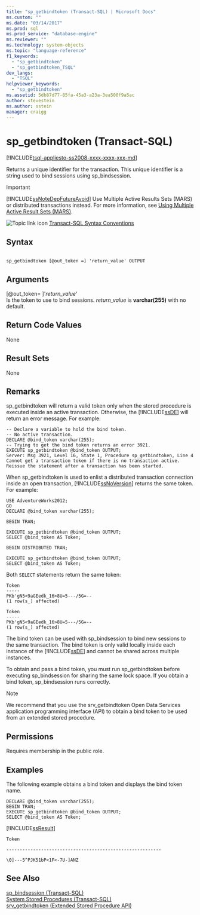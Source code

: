 ```yaml
---
title: "sp_getbindtoken (Transact-SQL) | Microsoft Docs"
ms.custom: ""
ms.date: "03/14/2017"
ms.prod: sql
ms.prod_service: "database-engine"
ms.reviewer: ""
ms.technology: system-objects
ms.topic: "language-reference"
f1_keywords: 
  - "sp_getbindtoken"
  - "sp_getbindtoken_TSQL"
dev_langs: 
  - "TSQL"
helpviewer_keywords: 
  - "sp_getbindtoken"
ms.assetid: 5db87d77-85fa-45a3-a23a-3ea500f9a5ac
author: stevestein
ms.author: sstein
manager: craigg
---
```

# sp_getbindtoken (Transact-SQL)
[!INCLUDE[tsql-appliesto-ss2008-xxxx-xxxx-xxx-md](../../includes/tsql-appliesto-ss2008-xxxx-xxxx-xxx-md.md)]

  Returns a unique identifier for the transaction. This unique identifier is a string used to bind sessions using sp_bindsession.  
  
> [!IMPORTANT]  
>  [!INCLUDE[ssNoteDepFutureAvoid](../../includes/ssnotedepfutureavoid-md.md)] Use Multiple Active Results Sets (MARS) or distributed transactions instead. For more information, see [Using Multiple Active Result Sets &#40;MARS&#41;](../../relational-databases/native-client/features/using-multiple-active-result-sets-mars.md).  
  
 ![Topic link icon](../../database-engine/configure-windows/media/topic-link.gif "Topic link icon") [Transact-SQL Syntax Conventions](../../t-sql/language-elements/transact-sql-syntax-conventions-transact-sql.md)  
  
## Syntax  
  
```  
  
sp_getbindtoken [@out_token =] 'return_value' OUTPUT   
```  
  
## Arguments  
 [@out_token= ]'*return_value*'  
 Is the token to use to bind sessions. *return_value* is **varchar(255)** with no default.  
  
## Return Code Values  
 None  
  
## Result Sets  
 None  
  
## Remarks  
 sp_getbindtoken will return a valid token only when the stored procedure is executed inside an active transaction. Otherwise, the [!INCLUDE[ssDE](../../includes/ssde-md.md)] will return an error message. For example:  
  
```  
-- Declare a variable to hold the bind token.  
-- No active transaction.  
DECLARE @bind_token varchar(255);  
-- Trying to get the bind token returns an error 3921.  
EXECUTE sp_getbindtoken @bind_token OUTPUT;  
Server: Msg 3921, Level 16, State 1, Procedure sp_getbindtoken, Line 4  
Cannot get a transaction token if there is no transaction active.  
Reissue the statement after a transaction has been started.  
```  
  
 When sp_getbindtoken is used to enlist a distributed transaction connection inside an open transaction, [!INCLUDE[ssNoVersion](../../includes/ssnoversion-md.md)] returns the same token. For example:  
  
```  
USE AdventureWorks2012;  
GO  
DECLARE @bind_token varchar(255);  
  
BEGIN TRAN;  
  
EXECUTE sp_getbindtoken @bind_token OUTPUT;  
SELECT @bind_token AS Token;  
  
BEGIN DISTRIBUTED TRAN;  
  
EXECUTE sp_getbindtoken @bind_token OUTPUT;  
SELECT @bind_token AS Token;  
```  
  
 Both `SELECT` statements return the same token:  
  
```  
Token  
-----  
PKb'gN5<9aGEedk_16>8U=5---/5G=--  
(1 row(s_) affected)  
  
Token  
-----  
PKb'gN5<9aGEedk_16>8U=5---/5G=--  
(1 row(s_) affected)  
```  
  
 The bind token can be used with sp_bindsession to bind new sessions to the same transaction. The bind token is only valid locally inside each instance of the [!INCLUDE[ssDE](../../includes/ssde-md.md)] and cannot be shared across multiple instances.  
  
 To obtain and pass a bind token, you must run sp_getbindtoken before executing sp_bindsession for sharing the same lock space. If you obtain a bind token, sp_bindsession runs correctly.  
  
> [!NOTE]  
>  We recommend that you use the srv_getbindtoken Open Data Services application programming interface (API) to obtain a bind token to be used from an extended stored procedure.  
  
## Permissions  
 Requires membership in the public role.  
  
## Examples  
 The following example obtains a bind token and displays the bind token name.  
  
```  
DECLARE @bind_token varchar(255);  
BEGIN TRAN;  
EXECUTE sp_getbindtoken @bind_token OUTPUT;  
SELECT @bind_token AS Token;  
```  
  
 [!INCLUDE[ssResult](../../includes/ssresult-md.md)]  
  
 `Token`  
  
 `----------------------------------------------------------`  
  
 `\0]---5^PJK51bP<1F<-7U-]ANZ`  
  
## See Also  
 [sp_bindsession &#40;Transact-SQL&#41;](../../relational-databases/system-stored-procedures/sp-bindsession-transact-sql.md)   
 [System Stored Procedures &#40;Transact-SQL&#41;](../../relational-databases/system-stored-procedures/system-stored-procedures-transact-sql.md)   
 [srv_getbindtoken &#40;Extended Stored Procedure API&#41;](../../relational-databases/extended-stored-procedures-reference/srv-getbindtoken-extended-stored-procedure-api.md)  
  
  
